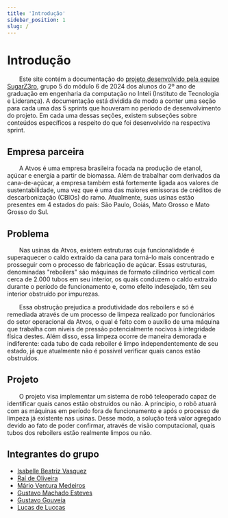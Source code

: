 ```yaml
---
title: 'Introdução'
sidebar_position: 1
slug: /
---
```


# Introdução

&emsp;&emsp;Este site contém a documentação do [projeto desenvolvido pela equipe SugarZ3ro](https://github.com/Inteli-College/2024-1B-T08-EC06-G05), grupo 5 do módulo 6 de 2024 dos alunos do 2º ano de graduação em engenharia da computação no Inteli (Instituto de Tecnologia e Liderança). A documentação está dividida de modo a conter uma seção para cada uma das 5 sprints que houveram no período de desenvolvimento do projeto. Em cada uma dessas seções, existem subseções sobre conteúdos específicos a respeito do que foi desenvolvido na respectiva sprint.

## Empresa parceira

&emsp;&emsp;A Atvos é uma empresa brasileira focada na produção de etanol, açúcar e energia a partir de biomassa. Além de trabalhar com derivados da cana-de-açúcar, a empresa também está fortemente ligada aos valores de sustentabilidade, uma vez que é uma das maiores emissoras de créditos de descarbonização (CBIOs) do ramo. Atualmente, suas usinas estão presentes em 4 estados do país: São Paulo, Goiás, Mato Grosso e Mato Grosso do Sul.

## Problema

&emsp;&emsp;Nas usinas da Atvos, existem estruturas cuja funcionalidade é superaquecer o caldo extraído da cana para torná-lo mais concentrado e prosseguir com o processo de fabricação de açúcar. Essas estruturas, denominadas "reboilers" são máquinas de formato cilíndrico vertical com cerca de 2.000 tubos em seu interior, os quais conduzem o caldo extraído durante o período de funcionamento e, como efeito indesejado, têm seu interior obstruído por impurezas. 

&emsp;&emsp;Essa obstrução prejudica a produtividade dos reboilers e só é remediada através de um processo de limpeza realizado por funcionários do setor operacional da Atvos, o qual é feito com o auxílio de uma máquina que trabalha com níveis de pressão potencialmente nocivos à integridade física destes. Além disso, essa limpeza ocorre de maneira demorada e indiferente: cada tubo de cada reboiler é limpo independentemente de seu estado, já que atualmente não é possível verificar quais canos estão obstruídos.

## Projeto

&emsp;&emsp;O projeto visa implementar um sistema de robô teleoperado capaz de identificar quais canos estão obstruídos ou não. A princípio, o robô atuará com as máquinas em período fora de funcionamento e após o processo de limpeza já existente nas usinas. Desse modo, a solução terá valor agregado devido ao fato de poder confirmar, através de visão computacional, quais tubos dos reboilers estão realmente limpos ou não.

## Integrantes do grupo

- <a href="https://www.linkedin.com/in/isabelle-beatriz-vasquez-oliveira-55a19626a/">Isabelle Beatriz Vasquez</a>
- <a href="https://www.linkedin.com/in/raideoliveira/">Raí de Oliveira</a>
- <a href="https://www.linkedin.com/in/m%C3%A1rio-ventura-medeiros-123682291/">Mário Ventura Medeiros</a>
- <a href="https://www.linkedin.com/in/gustavo-machado-esteves-453b81248/">Gustavo Machado Esteves</a>
- <a href="https://www.linkedin.com/in/gustavo-gouveia-583185271//">Gustavo Gouveia</a>
- <a href="https://www.linkedin.com/in/lucasdeluccas/">Lucas de Luccas</a>
